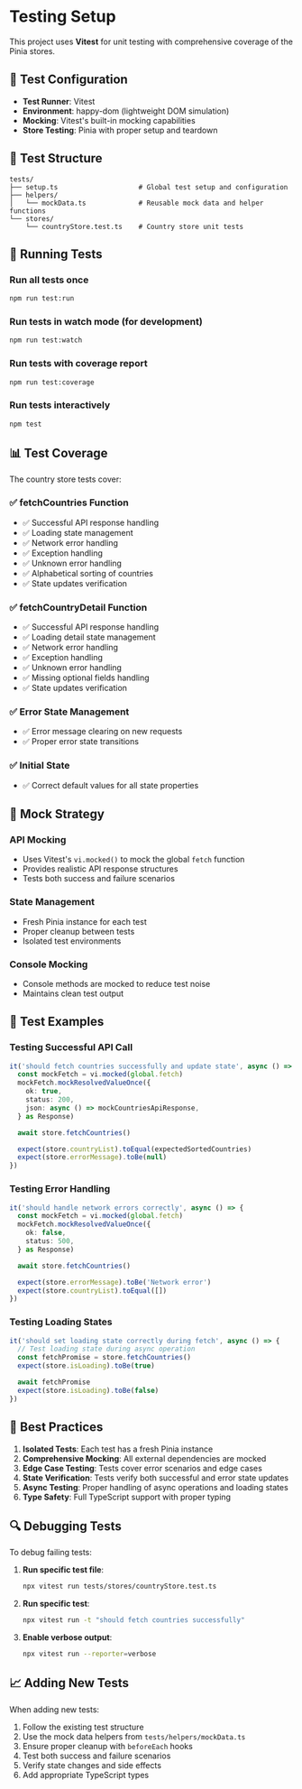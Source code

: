 # Testing Setup

This project uses **Vitest** for unit testing with comprehensive coverage of the Pinia stores.

## 🧪 Test Configuration

- **Test Runner**: Vitest
- **Environment**: happy-dom (lightweight DOM simulation)
- **Mocking**: Vitest's built-in mocking capabilities
- **Store Testing**: Pinia with proper setup and teardown

## 📁 Test Structure

```
tests/
├── setup.ts                    # Global test setup and configuration
├── helpers/
│   └── mockData.ts             # Reusable mock data and helper functions
└── stores/
    └── countryStore.test.ts    # Country store unit tests
```

## 🚀 Running Tests

### Run all tests once

```bash
npm run test:run
```

### Run tests in watch mode (for development)

```bash
npm run test:watch
```

### Run tests with coverage report

```bash
npm run test:coverage
```

### Run tests interactively

```bash
npm test
```

## 📊 Test Coverage

The country store tests cover:

### ✅ **fetchCountries** Function

- ✅ Successful API response handling
- ✅ Loading state management
- ✅ Network error handling
- ✅ Exception handling
- ✅ Unknown error handling
- ✅ Alphabetical sorting of countries
- ✅ State updates verification

### ✅ **fetchCountryDetail** Function

- ✅ Successful API response handling
- ✅ Loading detail state management
- ✅ Network error handling
- ✅ Exception handling
- ✅ Unknown error handling
- ✅ Missing optional fields handling
- ✅ State updates verification

### ✅ **Error State Management**

- ✅ Error message clearing on new requests
- ✅ Proper error state transitions

### ✅ **Initial State**

- ✅ Correct default values for all state properties

## 🔧 Mock Strategy

### API Mocking

- Uses Vitest's `vi.mocked()` to mock the global `fetch` function
- Provides realistic API response structures
- Tests both success and failure scenarios

### State Management

- Fresh Pinia instance for each test
- Proper cleanup between tests
- Isolated test environments

### Console Mocking

- Console methods are mocked to reduce test noise
- Maintains clean test output

## 📝 Test Examples

### Testing Successful API Call

```typescript
it('should fetch countries successfully and update state', async () => {
  const mockFetch = vi.mocked(global.fetch)
  mockFetch.mockResolvedValueOnce({
    ok: true,
    status: 200,
    json: async () => mockCountriesApiResponse,
  } as Response)

  await store.fetchCountries()

  expect(store.countryList).toEqual(expectedSortedCountries)
  expect(store.errorMessage).toBe(null)
})
```

### Testing Error Handling

```typescript
it('should handle network errors correctly', async () => {
  const mockFetch = vi.mocked(global.fetch)
  mockFetch.mockResolvedValueOnce({
    ok: false,
    status: 500,
  } as Response)

  await store.fetchCountries()

  expect(store.errorMessage).toBe('Network error')
  expect(store.countryList).toEqual([])
})
```

### Testing Loading States

```typescript
it('should set loading state correctly during fetch', async () => {
  // Test loading state during async operation
  const fetchPromise = store.fetchCountries()
  expect(store.isLoading).toBe(true)

  await fetchPromise
  expect(store.isLoading).toBe(false)
})
```

## 🎯 Best Practices

1. **Isolated Tests**: Each test has a fresh Pinia instance
2. **Comprehensive Mocking**: All external dependencies are mocked
3. **Edge Case Testing**: Tests cover error scenarios and edge cases
4. **State Verification**: Tests verify both successful and error state updates
5. **Async Testing**: Proper handling of async operations and loading states
6. **Type Safety**: Full TypeScript support with proper typing

## 🔍 Debugging Tests

To debug failing tests:

1. **Run specific test file**:

   ```bash
   npx vitest run tests/stores/countryStore.test.ts
   ```

2. **Run specific test**:

   ```bash
   npx vitest run -t "should fetch countries successfully"
   ```

3. **Enable verbose output**:
   ```bash
   npx vitest run --reporter=verbose
   ```

## 📈 Adding New Tests

When adding new tests:

1. Follow the existing test structure
2. Use the mock data helpers from `tests/helpers/mockData.ts`
3. Ensure proper cleanup with `beforeEach` hooks
4. Test both success and failure scenarios
5. Verify state changes and side effects
6. Add appropriate TypeScript types
